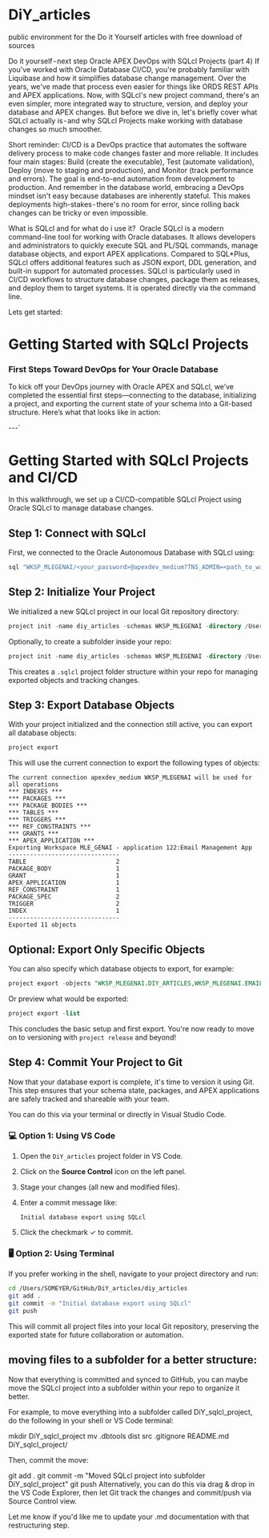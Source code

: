 # DiY_articles
public environment for the Do it Yourself articles with free download of sources

Do it yourself - next step Oracle APEX DevOps with SQLcl Projects (part 4)
If you've worked with Oracle Database CI/CD, you're probably familiar with Liquibase and how it simplifies database change management. Over the years, we've made that process even easier for things like ORDS REST APIs and APEX applications. Now, with SQLcl's new project command, there's an even simpler, more integrated way to structure, version, and deploy your database and APEX changes. But before we dive in, let's briefly cover what SQLcl actually is - and why SQLcl Projects make working with database changes so much smoother.


Short reminder:
CI/CD is a DevOps practice that automates the software delivery process to make code changes faster and more reliable. It includes four main stages: Build (create the executable), Test (automate validation), Deploy (move to staging and production), and Monitor (track performance and errors). The goal is end-to-end automation from development to production. And remember in the database world, embracing a DevOps mindset isn't easy because databases are inherently stateful. This makes deployments high-stakes - there's no room for error, since rolling back changes can be tricky or even impossible.


What is SQLcl and for what do i use it? 
Oracle SQLcl is a modern command-line tool for working with Oracle databases. It allows developers and administrators to quickly execute SQL and PL/SQL commands, manage database objects, and export APEX applications. Compared to SQL*Plus, SQLcl offers additional features such as JSON export, DDL generation, and built-in support for automated processes. SQLcl is particularly used in CI/CD workflows to structure database changes, package them as releases, and deploy them to target systems. It is operated directly via the command line.


Lets get started:
# Getting Started with SQLcl Projects  
### First Steps Toward DevOps for Your Oracle Database

To kick off your DevOps journey with Oracle APEX and SQLcl, we’ve completed the essential first steps—connecting to the database, initializing a project, and exporting the current state of your schema into a Git-based structure. Here’s what that looks like in action:

---´

# Getting Started with SQLcl Projects and CI/CD

In this walkthrough, we set up a CI/CD-compatible SQLcl Project using Oracle SQLcl to manage database changes.

## Step 1: Connect with SQLcl

First, we connected to the Oracle Autonomous Database with SQLcl using:

```bash
sql "WKSP_MLEGENAI/<your_password>@apexdev_medium?TNS_ADMIN=<path_to_wallet>"
```

## Step 2: Initialize Your Project

We initialized a new SQLcl project in our local Git repository directory:

```sql
project init -name diy_articles -schemas WKSP_MLEGENAI -directory /Users/SOMEYER/GitHub/DiY_articles
```

Optionally, to create a subfolder inside your repo:

```sql
project init -name diy_articles -schemas WKSP_MLEGENAI -directory /Users/SOMEYER/GitHub/DiY_articles -makeroot
```

This creates a `.sqlcl` project folder structure within your repo for managing exported objects and tracking changes.

## Step 3: Export Database Objects

With your project initialized and the connection still active, you can export all database objects:

```sql
project export
```

This will use the current connection to export the following types of objects:

```text
The current connection apexdev_medium WKSP_MLEGENAI will be used for all operations
*** INDEXES ***
*** PACKAGES ***
*** PACKAGE BODIES ***
*** TABLES ***
*** TRIGGERS ***
*** REF_CONSTRAINTS ***
*** GRANTS ***
*** APEX_APPLICATION ***
Exporting Workspace MLE_GENAI - application 122:Email Management App
-------------------------------
TABLE                         2
PACKAGE_BODY                  1
GRANT                         1
APEX_APPLICATION              1
REF_CONSTRAINT                1
PACKAGE_SPEC                  2
TRIGGER                       2
INDEX                         1
-------------------------------
Exported 11 objects
```

## Optional: Export Only Specific Objects

You can also specify which database objects to export, for example:

```sql
project export -objects "WKSP_MLEGENAI.DIY_ARTICLES,WKSP_MLEGENAI.EMAIL_VALIDATE"
```

Or preview what would be exported:

```sql
project export -list
```

This concludes the basic setup and first export. You're now ready to move on to versioning with `project release` and beyond!



## Step 4: Commit Your Project to Git

Now that your database export is complete, it's time to version it using Git. This step ensures that your schema state, packages, and APEX applications are safely tracked and shareable with your team.

You can do this via your terminal or directly in Visual Studio Code.

### 💻 Option 1: Using VS Code

1. Open the `DiY_articles` project folder in VS Code.
2. Click on the **Source Control** icon on the left panel.
3. Stage your changes (all new and modified files).
4. Enter a commit message like:

   ```
   Initial database export using SQLcl
   ```

5. Click the checkmark ✓ to commit.

### 🖥️ Option 2: Using Terminal

If you prefer working in the shell, navigate to your project directory and run:

```bash
cd /Users/SOMEYER/GitHub/DiY_articles/diy_articles
git add .
git commit -m "Initial database export using SQLcl"
git push
```

This will commit all project files into your local Git repository, preserving the exported state for future collaboration or automation.


## moving files to a subfolder for a better structure:
Now that everything is committed and synced to GitHub, you can maybe move the SQLcl project into a subfolder within your repo to organize it better.

For example, to move everything into a subfolder called DiY_sqlcl_project, do the following in your shell or VS Code terminal:

mkdir DiY_sqlcl_project
mv .dbtools dist src .gitignore README.md DiY_sqlcl_project/

Then, commit the move:

git add .
git commit -m "Moved SQLcl project into subfolder DiY_sqlcl_project"
git push
Alternatively, you can do this via drag & drop in the VS Code Explorer, then let Git track the changes and commit/push via Source Control view.

Let me know if you'd like me to update your .md documentation with that restructuring step.